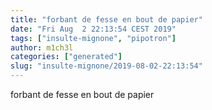 ```yaml
---
title: "forbant de fesse en bout de papier"
date: "Fri Aug  2 22:13:54 CEST 2019"
tags: ["insulte-mignone", "pipotron"]
author: m1ch3l
categories: ["generated"]
slug: "insulte-mignone/2019-08-02-22:13:54"
---
```


forbant de fesse en bout de papier
